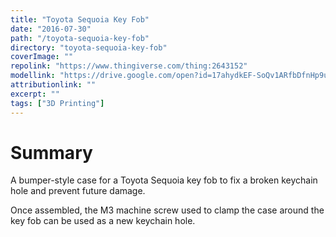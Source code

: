 ```yaml
---
title: "Toyota Sequoia Key Fob"
date: "2016-07-30"
path: "/toyota-sequoia-key-fob"
directory: "toyota-sequoia-key-fob"
coverImage: ""
repolink: "https://www.thingiverse.com/thing:2643152"
modellink: "https://drive.google.com/open?id=17ahydkEF-SoQv1ARfbDfnHp9uGol4nFy"
attributionlink: ""
excerpt: ""
tags: ["3D Printing"]
---
```


# Summary

A bumper-style case for a Toyota Sequoia key fob to fix a broken keychain hole and prevent future damage.

Once assembled, the M3 machine screw used to clamp the case around the key fob can be used as a new keychain hole.
